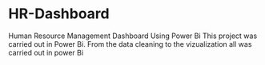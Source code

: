 # HR-Dashboard
Human Resource Management Dashboard Using Power Bi
This project was carried out in Power Bi. From the data cleaning to the vizualization all was carried out in power Bi 

